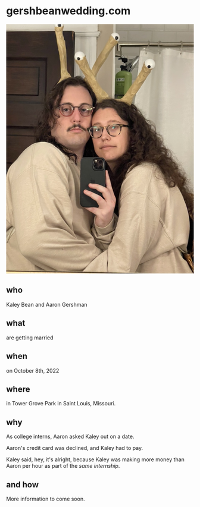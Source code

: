 # gershbeanwedding.com

<p align="center">
  <img src="https://raw.githubusercontent.com/gershbean/gershbeanwedding.com/main/assets/halloween-slugs.jpeg" alt="Aaron and Kaley dressed in homemade snail costumes for Halloween"/>
</p>

## who

Kaley Bean and Aaron Gershman

## what

are getting married

## when

on October 8th, 2022

## where

in Tower Grove Park in Saint Louis, Missouri.

## why

As college interns, Aaron asked Kaley out on a date.

Aaron's credit card was declined, and Kaley had to pay.

Kaley said, hey, it's alright, because Kaley was making more money than Aaron per hour as part of the _same internship_.

## and how

More information to come soon.

<!-- ![a 90s inspired gif of a construction worker digging in a pile of dirt](assets/site-under-construction-gif.gif) -->
